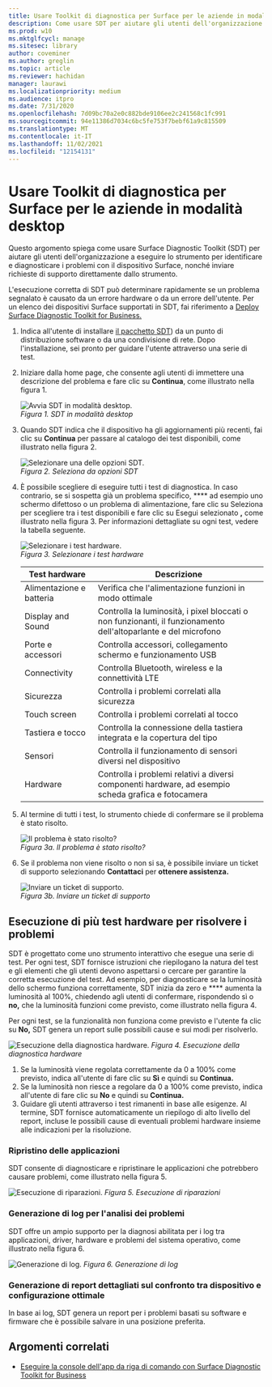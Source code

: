 ```yaml
---
title: Usare Toolkit di diagnostica per Surface per le aziende in modalità desktop
description: Come usare SDT per aiutare gli utenti dell'organizzazione a eseguire lo strumento per identificare e diagnosticare i problemi con il dispositivo Surface, nonché inviare richieste di supporto direttamente dallo strumento.
ms.prod: w10
ms.mktglfcycl: manage
ms.sitesec: library
author: coveminer
ms.author: greglin
ms.topic: article
ms.reviewer: hachidan
manager: laurawi
ms.localizationpriority: medium
ms.audience: itpro
ms.date: 7/31/2020
ms.openlocfilehash: 7d09bc70a2e0c882bde9106ee2c241568c1fc991
ms.sourcegitcommit: 94e11386d7034c6bc5fe753f7bebf61a9c815509
ms.translationtype: MT
ms.contentlocale: it-IT
ms.lasthandoff: 11/02/2021
ms.locfileid: "12154131"
---
```

# <a name="use-surface-diagnostic-toolkit-for-business-in-desktop-mode"></a>Usare Toolkit di diagnostica per Surface per le aziende in modalità desktop

Questo argomento spiega come usare Surface Diagnostic Toolkit (SDT) per aiutare gli utenti dell'organizzazione a eseguire lo strumento per identificare e diagnosticare i problemi con il dispositivo Surface, nonché inviare richieste di supporto direttamente dallo strumento. 

L'esecuzione corretta di SDT può determinare rapidamente se un problema segnalato è causato da un errore hardware o da un errore dell'utente. Per un elenco dei dispositivi Surface supportati in SDT, fai riferimento a [Deploy Surface Diagnostic Toolkit for Business.](surface-diagnostic-toolkit-business.md)


1. Indica all'utente di installare [il pacchetto SDT](surface-diagnostic-toolkit-business.md#preparing-the-sdt-package-for-distribution)) da un punto di distribuzione software o da una condivisione di rete. Dopo l'installazione, sei pronto per guidare l'utente attraverso una serie di test. 

2. Iniziare dalla home page, che consente agli utenti di immettere una descrizione del problema e fare clic su **Continua**, come illustrato nella figura 1.

    ![Avvia SDT in modalità desktop.](images/sdt-desk-1.png)<br/>
    *Figura 1. SDT in modalità desktop*

3. Quando SDT indica che il dispositivo ha gli aggiornamenti più recenti, fai clic su **Continua** per passare al catalogo dei test disponibili, come illustrato nella figura 2.

    ![Selezionare una delle opzioni SDT.](images/sdt1.png)<br/>
    *Figura 2. Seleziona da opzioni SDT*

4. È possibile scegliere di eseguire tutti i test di diagnostica. In caso contrario, se si sospetta già un problema specifico, **** ad esempio uno schermo difettoso o un problema di alimentazione, fare clic su Seleziona per scegliere tra i test disponibili e fare clic su Esegui selezionato **,** come illustrato nella figura 3. Per informazioni dettagliate su ogni test, vedere la tabella seguente. 

    ![Selezionare i test hardware.](images/sdt2.png)<br/>
    *Figura 3. Selezionare i test hardware*

    Test hardware | Descrizione
    --- | ---
    Alimentazione e batteria |  Verifica che l'alimentazione funzioni in modo ottimale
    Display and Sound   | Controlla la luminosità, i pixel bloccati o non funzionanti, il funzionamento dell'altoparlante e del microfono
    Porte e accessori   | Controlla accessori, collegamento schermo e funzionamento USB
    Connectivity |  Controlla Bluetooth, wireless e la connettività LTE
    Sicurezza    | Controlla i problemi correlati alla sicurezza
    Touch screen   | Controlla i problemi correlati al tocco
    Tastiera e tocco |    Controlla la connessione della tastiera integrata e la copertura del tipo
    Sensori | Controlla il funzionamento di sensori diversi nel dispositivo
    Hardware |  Controlla i problemi relativi a diversi componenti hardware, ad esempio scheda grafica e fotocamera

5. Al termine di tutti i test, lo strumento chiede di confermare se il problema è stato risolto. 

    ![Il problema è stato risolto?](images/sdt3.png)<br/>
    *Figura 3a. Il problema è stato risolto?*

6. Se il problema non viene risolto o non si sa, è possibile inviare un ticket di supporto selezionando **Contattaci** per **ottenere assistenza.**
 
    ![Inviare un ticket di supporto.](images/sdt4.png)<br/>
    *Figura 3b. Inviare un ticket di supporto*

<span id="multiple" />

## <a name="running-multiple-hardware-tests-to-troubleshoot-issues"></a>Esecuzione di più test hardware per risolvere i problemi

SDT è progettato come uno strumento interattivo che esegue una serie di test. Per ogni test, SDT fornisce istruzioni che riepilogano la natura del test e gli elementi che gli utenti devono aspettarsi o cercare per garantire la corretta esecuzione del test. Ad esempio, per diagnosticare se la luminosità dello schermo funziona correttamente, SDT inizia da zero e **** aumenta la luminosità al 100%, chiedendo agli utenti di confermare, rispondendo sì o **no,** che la luminosità funzioni come previsto, come illustrato nella figura 4. 

Per ogni test, se la funzionalità non funziona come previsto e l'utente fa clic su **No,** SDT genera un report sulle possibili cause e sui modi per risolverlo. 

![Esecuzione della diagnostica hardware. ](images/sdt-desk-4.png)
 *Figura 4. Esecuzione della diagnostica hardware*

1. Se la luminosità viene regolata correttamente da 0 a 100% come previsto, indica all'utente di fare clic su **Sì** e quindi su **Continua.** 
2. Se la luminosità non riesce a regolare da 0 a 100% come previsto, indica all'utente di fare clic su **No** e quindi su **Continua.** 
3. Guidare gli utenti attraverso i test rimanenti in base alle esigenze. Al termine, SDT fornisce automaticamente un riepilogo di alto livello del report, incluse le possibili cause di eventuali problemi hardware insieme alle indicazioni per la risoluzione.


### <a name="repairing-applications"></a>Ripristino delle applicazioni

SDT consente di diagnosticare e ripristinare le applicazioni che potrebbero causare problemi, come illustrato nella figura 5.

![Esecuzione di riparazioni. ](images/sdt-desk-5.png)
 *Figura 5. Esecuzione di riparazioni*
<span id="logs" />

### <a name="generating-logs-for-analyzing-issues"></a>Generazione di log per l'analisi dei problemi 

SDT offre un ampio supporto per la diagnosi abilitata per i log tra applicazioni, driver, hardware e problemi del sistema operativo, come illustrato nella figura 6.

![Generazione di log. ](images/sdt-desk-6.png)
 *Figura 6. Generazione di log*

<span id="detailed-report" />

### <a name="generating-detailed-report-comparing-device-vs-optimal-configuration"></a>Generazione di report dettagliati sul confronto tra dispositivo e configurazione ottimale

In base ai log, SDT genera un report per i problemi basati su software e firmware che è possibile salvare in una posizione preferita.

## <a name="related-topics"></a>Argomenti correlati

- [Eseguire la console dell'app da riga di comando con Surface Diagnostic Toolkit for Business](surface-diagnostic-toolkit-command-line.md)
